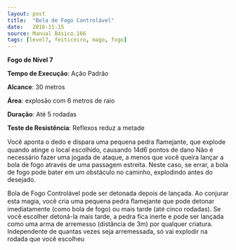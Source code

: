 ```yaml
---
layout: post
title:  "Bola de Fogo Controlável"
date:   2016-11-15
source: Manual Básico.166
tags: [level7, feiticeiro, mago, fogo]
---
```


**Fogo de Nível 7**

**Tempo de Execução**: Ação Padrão

**Alcance**: 30 metros

**Área**: explosão com 6 metros de raio

**Duração**: Até 5 rodadas

**Teste de Resistência**: Reflexos reduz a metade

Você aponta o dedo e dispara uma pequena pedra ﬂamejante, que explode quando atinge o local escolhido, causando 14d6 pontos de dano
Não é necessário fazer uma jogada de ataque, a menos que você queira lançar a bola de fogo através de uma passagem estreita. Neste caso, se errar, a bola de fogo pode bater em um obstáculo no caminho, explodindo antes do desejado.

Bola de Fogo Controlável pode ser detonada depois de lançada.
Ao conjurar esta magia, você cria uma pequena pedra ﬂamejante que pode detonar imediatamente (como bola de fogo) ou mais tarde (até cinco rodadas). Se você escolher detoná-la mais tarde, a pedra fica inerte e pode ser lançada como uma arma de arremesso (distância de 3m) por qualquer criatura. 
Independente de quantas vezes seja arremessada, só vai explodir na rodada que você escolheu